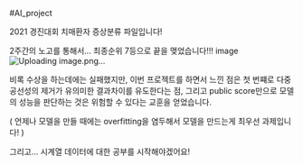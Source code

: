 #AI_project

2021 경진대회 치매환자 증상분류 파일입니다!

2주간의 노고를 통해서... 최종순위 7등으로 끝을 맺었습니다!!! image
![Uploading image.png…]()

비록 수상을 하는데에는 실패했지만, 이번 프로젝트를 하면서 느낀 점은 첫 번쨰로 다중공선성의 제거가 유의미한 결과차이를 유도한다는 점, 그리고 public score만으로 모델의 성능을 판단하는 것은 위험할 수 있다는 교훈을 얻었습니다.

( 언제나 모델을 만들 때에는 overfitting을 염두해서 모델을 만드는게 최우선 과제입니다! )

그리고... 시계열 데이터에 대한 공부를 시작해야겠어요!
